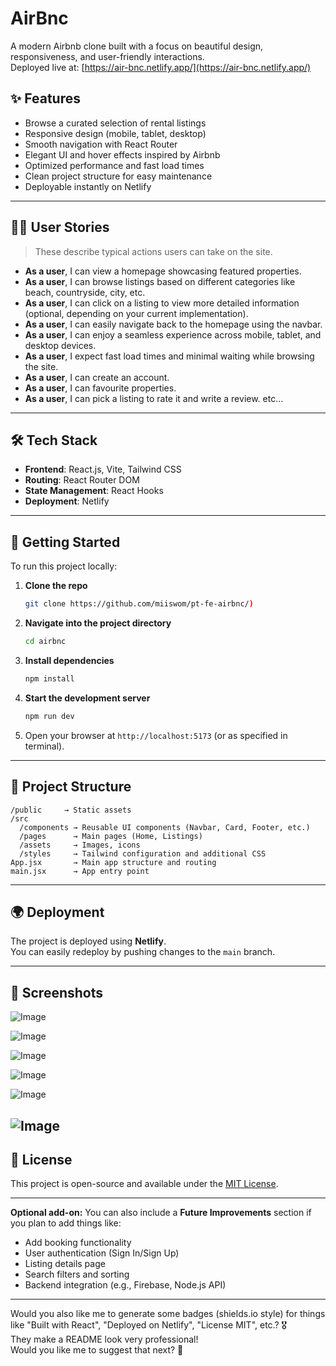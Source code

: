 # AirBnc

A modern Airbnb clone built with a focus on beautiful design, responsiveness, and user-friendly interactions.  
Deployed live at: [https://air-bnc.netlify.app/](https://air-bnc.netlify.app/)

## ✨ Features

- Browse a curated selection of rental listings
- Responsive design (mobile, tablet, desktop)
- Smooth navigation with React Router
- Elegant UI and hover effects inspired by Airbnb
- Optimized performance and fast load times
- Clean project structure for easy maintenance
- Deployable instantly on Netlify

---

## 🧑‍💻 User Stories

> These describe typical actions users can take on the site.

- **As a user**, I can view a homepage showcasing featured properties.
- **As a user**, I can browse listings based on different categories like beach, countryside, city, etc.
- **As a user**, I can click on a listing to view more detailed information (optional, depending on your current implementation).
- **As a user**, I can easily navigate back to the homepage using the navbar.
- **As a user**, I can enjoy a seamless experience across mobile, tablet, and desktop devices.
- **As a user**, I expect fast load times and minimal waiting while browsing the site.
- **As a user**, I can create an account.
- **As a user**, I can favourite properties.
- **As a user**, I can pick a listing to rate it and write a review.
etc...
---

## 🛠 Tech Stack

- **Frontend**: React.js, Vite, Tailwind CSS
- **Routing**: React Router DOM
- **State Management**: React Hooks
- **Deployment**: Netlify

---

## 🚀 Getting Started

To run this project locally:

1. **Clone the repo**
   ```bash
   git clone https://github.com/miiswom/pt-fe-airbnc/)
   ```
2. **Navigate into the project directory**
   ```bash
   cd airbnc
   ```
3. **Install dependencies**
   ```bash
   npm install
   ```
4. **Start the development server**
   ```bash
   npm run dev
   ```
5. Open your browser at `http://localhost:5173` (or as specified in terminal).

---

## 📁 Project Structure

```
/public     → Static assets
/src
  /components → Reusable UI components (Navbar, Card, Footer, etc.)
  /pages      → Main pages (Home, Listings)
  /assets     → Images, icons
  /styles     → Tailwind configuration and additional CSS
App.jsx       → Main app structure and routing
main.jsx      → App entry point
```

---

## 🌍 Deployment

The project is deployed using **Netlify**.  
You can easily redeploy by pushing changes to the `main` branch.

---

## 📸 Screenshots

![Image](https://github.com/user-attachments/assets/5f923e8b-7762-4d84-badd-b59e79b7203e)

![Image](https://github.com/user-attachments/assets/e2c3b5f3-0e10-44fb-95b8-00d625647fc9)

![Image](https://github.com/user-attachments/assets/94c53667-3136-492a-90f1-b2c274220998)

![Image](https://github.com/user-attachments/assets/90fe83fd-de08-4e8b-a705-7fe2f5e9d484)

![Image](https://github.com/user-attachments/assets/9f6bac25-825a-4481-821d-5a173fb9d82c)

![Image](https://github.com/user-attachments/assets/a39218ed-1943-4ecd-b74a-35533fdf2d53)
---

## 📄 License

This project is open-source and available under the [MIT License](LICENSE).

---

**Optional add-on:** You can also include a **Future Improvements** section if you plan to add things like:

- Add booking functionality
- User authentication (Sign In/Sign Up)
- Listing details page
- Search filters and sorting
- Backend integration (e.g., Firebase, Node.js API)

---

Would you also like me to generate some badges (shields.io style) for things like "Built with React", "Deployed on Netlify", "License MIT", etc.? 🎖️  
They make a README look very professional!  
Would you like me to suggest that next? 🚀
